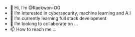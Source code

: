 - 👋 Hi, I’m @Raekwon-OG
- 👀 I’m interested in cybersecurity, machine learning and A.I
- 🌱 I’m currently learning full stack development
- 💞️ I’m looking to collaborate on ...
- 📫 How to reach me ...

<!---
Raekwon-OG/Raekwon-OG is a ✨ special ✨ repository because its `README.md` (this file) appears on your GitHub profile.
You can click the Preview link to take a look at your changes.
--->
